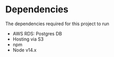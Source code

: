# Dependencies

The dependencies required for this project to run

- AWS RDS: Postgres DB
- Hosting via S3
- npm
- Node v14.x
